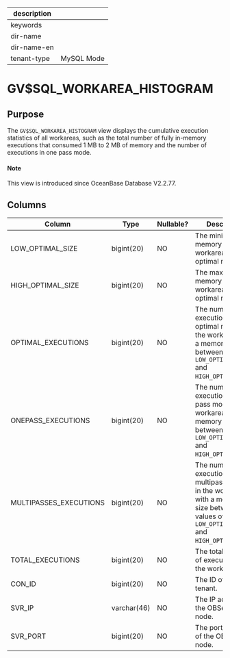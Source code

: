 |description||
|---|---|
|keywords||
|dir-name||
|dir-name-en||
|tenant-type|MySQL Mode|

# GV$SQL_WORKAREA_HISTOGRAM

## Purpose

The `GV$SQL_WORKAREA_HISTOGRAM` view displays the cumulative execution statistics of all workareas, such as the total number of fully in-memory executions that consumed 1 MB to 2 MB of memory and the number of executions in one pass mode.

<main id="notice" type='explain'>
  <h4>Note</h4>
  <p>This view is introduced since OceanBase Database V2.2.77. </p>
</main>

## Columns

| **Column** | **Type** | **Nullable?** | **Description** |
|------------------------|------------|----------------|------------------------------------------|
| LOW_OPTIMAL_SIZE | bigint(20) | NO | The minimum memory for the workarea in optimal mode. |
| HIGH_OPTIMAL_SIZE | bigint(20) | NO | The maximum memory for the workarea in optimal mode. |
| OPTIMAL_EXECUTIONS | bigint(20) | NO | The number of executions in optimal mode in the workarea with a memory size between values of `LOW_OPTIMAL_SIZE` and `HIGH_OPTIMAL_SIZE`. |
| ONEPASS_EXECUTIONS | bigint(20) | NO | The number of executions in one pass mode in the workarea with a memory size between values of `LOW_OPTIMAL_SIZE` and `HIGH_OPTIMAL_SIZE`. |
| MULTIPASSES_EXECUTIONS | bigint(20) | NO | The number of executions in multipasses mode in the workarea with a memory size between values of `LOW_OPTIMAL_SIZE` and `HIGH_OPTIMAL_SIZE`. |
| TOTAL_EXECUTIONS | bigint(20) | NO | The total number of executions in the workarea. |
| CON_ID | bigint(20) | NO | The ID of the tenant. |
| SVR_IP | varchar(46) | NO | The IP address of the OBServer node. |
| SVR_PORT | bigint(20) | NO | The port number of the OBServer node. |
